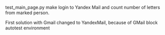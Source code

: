 test_main_page.py make login to Yandex Mail and count number of letters from marked person.

First solution with Gmail changed to YandexMail, because of GMail block autotest environment 
